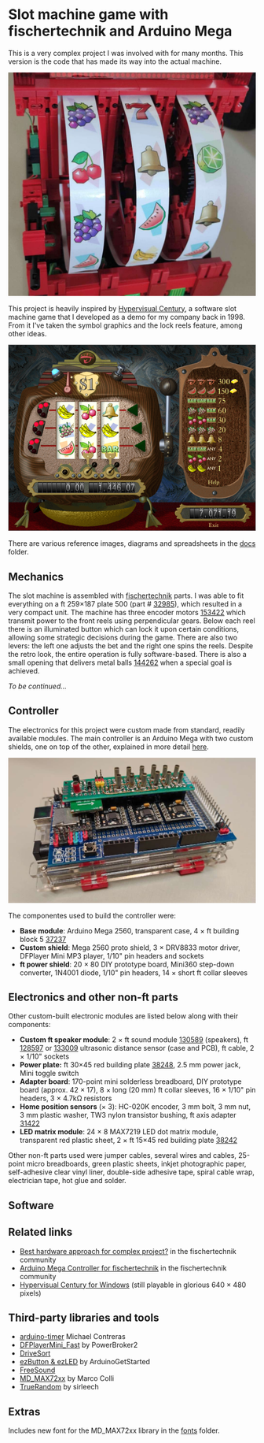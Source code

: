 
# Slot machine game with fischertechnik and Arduino Mega

This is a very complex project I was involved with for many months. This version is the code that has made its way into the actual machine.

![Close-up of the reels (uncovered)](docs/reels.jpg)

This project is heavily inspired by [Hypervisual Century](http://hypervisual.com/century/), a software slot machine game that I developed as a demo for my company back in 1998. From it I've taken the symbol graphics and the lock reels feature, among other ideas.

![Hypervisual Century](docs/century.png)

There are various reference images, diagrams and spreadsheets in the [docs](/docs) folder.

## Mechanics

The slot machine is assembled with [fischertechnik](https://www.fischertechnik.de/en) parts. I was able to fit everything on a ft 259×187 plate 500 (part # [32985](https://ft-datenbank.de/tickets?fulltext=32985)), which resulted in a very compact unit. The machine has three encoder motors [153422](https://ft-datenbank.de/tickets?fulltext=153422) which transmit power to the front reels using perpendicular gears. Below each reel there is an illuminated button which can lock it upon certain conditions, allowing some strategic decisions during the game. There are also two levers: the left one adjusts the bet and the right one spins the reels. Despite the retro look, the entire operation is fully software-based. There is also a small opening that delivers metal balls [144262](https://ft-datenbank.de/tickets?fulltext=144262) when a special goal is achieved.

<!-- TODO -->
_To be continued..._

## Controller

The electronics for this project were custom made from standard, readily available modules. The main controller is an Arduino Mega with two custom shields, one on top of the other, explained in more detail [here](https://forum.ftcommunity.de/viewtopic.php?f=8&t=8018).

![Controller](docs/controller.jpg)

The componentes used to build the controller were:

- **Base module**: Arduino Mega 2560, transparent case, 4 × ft building block 5 [37237](https://ft-datenbank.de/tickets?fulltext=37237)
- **Custom shield**: Mega 2560 proto shield, 3 × DRV8833 motor driver, DFPlayer Mini MP3 player, 1/10" pin headers and sockets
- **ft power shield**: 20 × 80 DIY prototype board, Mini360 step-down converter, 1N4001 diode, 1/10" pin headers, 14 × short ft collar sleeves

## Electronics and other non-ft parts

Other custom-built electronic modules are listed below along with their components:

- **Custom ft speaker module**: 2 × ft sound module [130589](https://ft-datenbank.de/tickets?fulltext=130589) (speakers), ft [128597](https://ft-datenbank.de/tickets?fulltext=128597) or [133009](https://ft-datenbank.de/tickets?fulltext=133009) ultrasonic distance sensor (case and PCB), ft cable, 2 × 1/10" sockets
- **Power plate:** ft 30×45 red building plate [38248](https://ft-datenbank.de/tickets?fulltext=38248), 2.5 mm power jack, Mini toggle switch
- **Adapter board**: 170-point mini solderless breadboard, DIY prototype board (approx. 42 × 17), 8 × long (20 mm) ft collar sleeves, 16 × 1/10" pin headers, 3 × 4.7kΩ resistors
- **Home position sensors** (× 3): HC-020K encoder, 3 mm bolt, 3 mm nut, 3 mm plastic washer, TW3 nylon transistor bushing, ft axis adapter [31422](https://ft-datenbank.de/tickets?fulltext=31422)
- **LED matrix module**: 24 × 8 MAX7219 LED dot matrix module, transparent red plastic sheet, 2 × ft 15×45 red building plate [38242](https://ft-datenbank.de/tickets?fulltext=38242)

Other non-ft parts used were jumper cables, several wires and cables, 25-point micro breadboards, green plastic sheets, inkjet photographic paper, self-adhesive clear vinyl liner, double-side adhesive tape, spiral cable wrap, electrician tape, hot glue and solder.

## Software

## Related links

- [Best hardware approach for complex project?](https://forum.ftcommunity.de/viewtopic.php?f=8&t=7890) in the fischertechnik community
- [Arduino Mega Controller for fischertechnik](https://forum.ftcommunity.de/viewtopic.php?f=8&t=8018) in the fischertechnik community
- [Hypervisual Century for Windows](http://hypervisual.com/century/files/century_en.zip) (still playable in glorious 640 × 480 pixels)

## Third-party libraries and tools

- [arduino-timer](https://github.com/contrem/arduino-timer) Michael Contreras
- [DFPlayerMini_Fast](https://github.com/PowerBroker2/DFPlayerMini_Fast) by PowerBroker2
- [DriveSort](http://www.anerty.net/software/file/DriveSort/)
- [ezButton & ezLED](https://github.com/ArduinoGetStarted) by ArduinoGetStarted
- [FreeSound](https://freesound.org/)
- [MD_MAX72xx](https://github.com/MajicDesigns/MD_MAX72XX) by Marco Colli
- [TrueRandom](https://github.com/sirleech/TrueRandom) by sirleech

## Extras

Includes new font for the MD_MAX72xx library in the [fonts](https://github.com/leosdad/ft-slot-machine/tree/master/slots/src/drivers) folder.
